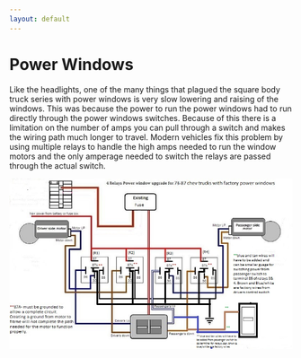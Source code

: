 ```yaml
---
layout: default
---
```


# Power Windows

Like the headlights, one of the many things that plagued the square body truck series with power windows is very slow lowering and raising of the windows. This was because the power to run the power windows had to run directly through the power windows switches. Because of this there is a limitation on the number of amps you can pull through a switch and makes the wiring path much longer to travel. Modern vehicles fix this problem by using multiple relays to handle the high amps needed to run the window motors and the only amperage needed to switch the relays are passed through the actual switch.

[![Diagram](../images/power_window_wiring_with_relays.jpg)](../images/power_window_wiring_with_relays.jpg)